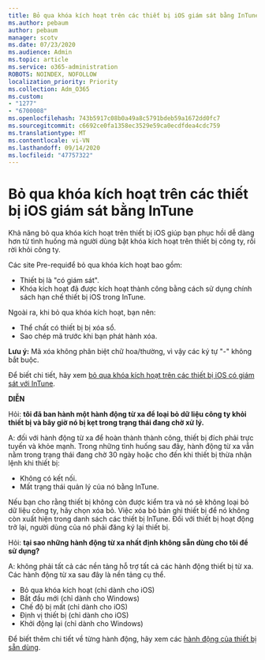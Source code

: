 ```yaml
---
title: Bỏ qua khóa kích hoạt trên các thiết bị iOS giám sát bằng InTune
ms.author: pebaum
author: pebaum
manager: scotv
ms.date: 07/23/2020
ms.audience: Admin
ms.topic: article
ms.service: o365-administration
ROBOTS: NOINDEX, NOFOLLOW
localization_priority: Priority
ms.collection: Adm_O365
ms.custom:
- "1277"
- "6700008"
ms.openlocfilehash: 743b5917c08b0a49a8c5791bdeb59a1672dd0fc7
ms.sourcegitcommit: c6692ce0fa1358ec3529e59ca0ecdfdea4cdc759
ms.translationtype: MT
ms.contentlocale: vi-VN
ms.lasthandoff: 09/14/2020
ms.locfileid: "47757322"
---
```

# <a name="bypass-activation-lock-on-supervised-ios-devices-with-intune"></a>Bỏ qua khóa kích hoạt trên các thiết bị iOS giám sát bằng InTune

Khả năng bỏ qua khóa kích hoạt trên thiết bị iOS giúp bạn phục hồi dễ dàng hơn từ tình huống mà người dùng bật khóa kích hoạt trên thiết bị công ty, rồi rời khỏi công ty.

Các site Pre-requiđể bỏ qua khóa kích hoạt bao gồm:

- Thiết bị là "có giám sát".
- Khóa kích hoạt đã được kích hoạt thành công bằng cách sử dụng chính sách hạn chế thiết bị iOS trong InTune.

Ngoài ra, khi bỏ qua khóa kích hoạt, bạn nên:

- Thể chất có thiết bị bị xóa sổ.
- Sao chép mã trước khi bạn phát hành xóa.

**Lưu ý:** Mã xóa không phân biệt chữ hoa/thường, vì vậy các ký tự "-" không bắt buộc.

Để biết chi tiết, hãy xem [bỏ qua khóa kích hoạt trên các thiết bị iOS có giám sát với InTune](https://docs.microsoft.com/intune/device-activation-lock-bypass).

**DIỄN**

Hỏi: **tôi đã ban hành một hành động từ xa để loại bỏ dữ liệu công ty khỏi thiết bị và bây giờ nó bị kẹt trong trạng thái đang chờ xử lý.**

A: đối với hành động từ xa để hoàn thành thành công, thiết bị đích phải trực tuyến và khỏe mạnh. Trong những tình huống sau đây, hành động từ xa vẫn nằm trong trạng thái đang chờ 30 ngày hoặc cho đến khi thiết bị thừa nhận lệnh khi thiết bị:

- Không có kết nối.
- Mất trạng thái quản lý của nó bằng InTune.

Nếu bạn cho rằng thiết bị không còn được kiểm tra và nó sẽ không loại bỏ dữ liệu công ty, hãy chọn xóa bỏ. Việc xóa bỏ bản ghi thiết bị để nó không còn xuất hiện trong danh sách các thiết bị InTune. Đối với thiết bị hoạt động trở lại, người dùng của nó phải đăng ký lại thiết bị.

Hỏi: **tại sao những hành động từ xa nhất định không sẵn dùng cho tôi để sử dụng?**

A: không phải tất cả các nền tảng hỗ trợ tất cả các hành động thiết bị từ xa. Các hành động từ xa sau đây là nền tảng cụ thể.

- Bỏ qua khóa kích hoạt (chỉ dành cho iOS)
- Bắt đầu mới (chỉ dành cho Windows)
- Chế độ bị mất (chỉ dành cho iOS)
- Định vị thiết bị (chỉ dành cho iOS)
- Khởi động lại (chỉ dành cho Windows)

Để biết thêm chi tiết về từng hành động, hãy xem các [hành động của thiết bị sẵn dùng](https://docs.microsoft.com/intune/device-management#available-device-actions).